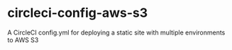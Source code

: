 # circleci-config-aws-s3
A CircleCI config.yml for deploying a static site with multiple environments to AWS S3
